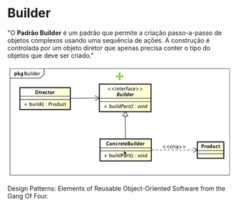

# Builder

"O **Padrão Builder**  é um padrão que permite a criação passo-a-passo de objetos complexos usando uma sequência de ações. A construção é controlada por um objeto diretor que apenas precisa conter o tipo do objetos que deve ser criado."



![BuilderPattern](.\BuilderPattern.png)

Design Patterns: Elements of Reusable Object-Oriented Software from the Gang Of Four.



